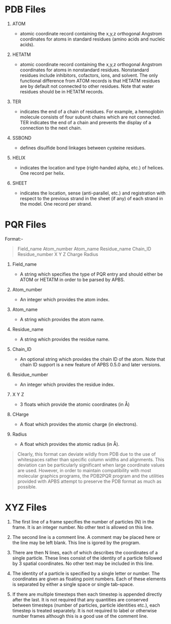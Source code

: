 # PDB Files

1. ATOM
    - atomic coordinate record containing the x,y,z orthogonal Angstrom coordinates for atoms in standard residues (amino acids and nucleic acids).

2. HETATM
    - atomic coordinate record containing the x,y,z orthogonal Angstrom coordinates for atoms in nonstandard residues. Nonstandard residues include inhibitors, cofactors, ions, and solvent. The only functional difference from ATOM records is that HETATM residues are by default not connected to other residues. Note that water residues should be in HETATM records.

3. TER
    - indicates the end of a chain of residues. For example, a hemoglobin molecule consists of four subunit chains which are not connected. TER indicates the end of a chain and prevents the display of a connection to the next chain.

4. SSBOND
    - defines disulfide bond linkages between cysteine residues.

5. HELIX
    - indicates the location and type (right-handed alpha, etc.) of helices. One record per helix.

6. SHEET
    - indicates the location, sense (anti-parallel, etc.) and registration with respect to the previous strand in the sheet (if any) of each strand in the model. One record per strand.

# PQR Files

Format:-
> Field_name Atom_number Atom_name Residue_name Chain_ID Residue_number X Y Z Charge Radius

1. Field_name
    - A string which specifies the type of PQR entry and should either be ATOM or HETATM in order to be parsed by APBS.

2. Atom_number
    - An integer which provides the atom index.

3. Atom_name
    - A string which provides the atom name.

4. Residue_name
    - A string which provides the residue name.

5. Chain_ID
    - An optional string which provides the chain ID of the atom. Note that chain ID support is a new feature of APBS 0.5.0 and later versions.

6. Residue_number
    - An integer which provides the residue index.

7. X Y Z
    - 3 floats which provide the atomic coordinates (in Å)

8. CHarge
    - A float which provides the atomic charge (in electrons).

9. Radius
    - A float which provides the atomic radius (in Å).

> Clearly, this format can deviate wildly from PDB due to the use of whitespaces rather than specific column widths and alignments. This deviation can be particularly significant when large coordinate values are used. However, in order to maintain compatibility with most molecular graphics programs, the PDB2PQR program and the utilities provided with APBS attempt to preserve the PDB format as much as possible.

# XYZ Files

1. The first line of a frame specifies the number of particles (N) in the frame. It is an integer number. No other text is allowed on this line.

2. The second line is a comment line. A comment may be placed here or the line may be left blank. This line is igored by the program.

3. There are then N lines, each of which describes the coordinates of a single particle. These lines consist of the identity of a particle followed by 3 spatial coordinates. No other text may be included in this line.

4. The identity of a particle is specified by a single letter or number. The coordinates are given as floating point numbers. Each of these elements is separated by either a single space or single tab-space.

5. If there are multiple timesteps then each timestep is appended directly after the last. It is not required that any quantities are conserved between timesteps (number of particles, particle identities etc.), each timestep is treated separately. It is not required to label or otherwise number frames although this is a good use of the comment line.


